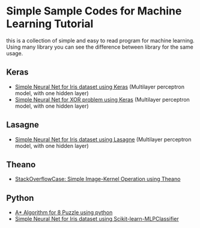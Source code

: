 # Simple Sample Codes for Machine Learning Tutorial
this is a collection of simple and easy to read program for machine learning. Using many library you can see the difference between library for the same usage.

## Keras
- [Simple Neural Net for Iris dataset using Keras][iris_keras] (Multilayer perceptron model, with one hidden layer)
- [Simple Neural Net for XOR problem using Keras][xor_keras] (Multilayer perceptron model, with one hidden layer)

## Lasagne
- [Simple Neural Net for Iris dataset using Lasagne][iris_lasagne] (Multilayer perceptron model, with one hidden layer)

## Theano
- [StackOverflowCase: Simple Image-Kernel Operation using Theano][imageconv_theano]

## Python
- [A* Algorithm for 8 Puzzle using python][A_star_8puzzle]
- [Simple Neural Net for Iris dataset using Scikit-learn-MLPClassifier][iris_scikit]

[iris_keras]:https://github.com/rianrajagede/simplesamplecode/blob/master/Keras/iris_keras.py
[xor_keras]:https://github.com/rianrajagede/simplesamplecode/blob/master/Keras/xor_keras.py
[iris_lasagne]:https://github.com/rianrajagede/simplesamplecode/blob/master/Lasagne/iris_lasagne.py
[imageconv_theano]:https://github.com/rianrajagede/simplesamplecode/blob/master/Theano/image-kernel-convolution_theano.py
[A_star_8puzzle]:
https://github.com/rianrajagede/simplesamplecode/blob/master/Python/8_puzzle_A_star.py
[iris_scikit]:https://github.com/rianrajagede/simplesamplecode/blob/master/Python/iris_scikit.py
